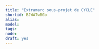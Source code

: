 ```yaml
---
title: "Extramarc sous-projet de CYCLE"
shortid: BJWATwBGb
alias: 
model: 
tags: 
node: 
draft: yes
--- 
```

 
